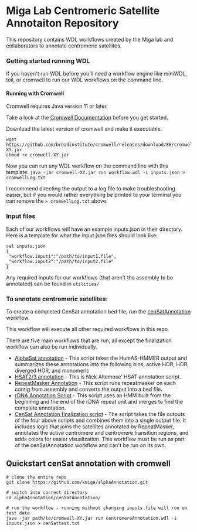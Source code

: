# Miga Lab Centromeric Satellite Annotaiton Repository 

This repository contains WDL workflows created by the Miga lab and collaborators to annotate centromeric satellites.

### Getting started running WDL 
If you haven't run WDL before you'll need a workflow engine like miniWDL, toil, or cromwell to run our WDL workflows on the command line. 

#### Running with Cromwell 
Cromwell requires Java version 11 or later. 

Take a look at the [Cromwell Documentation](https://cromwell.readthedocs.io/en/stable/tutorials/FiveMinuteIntro/) before you get started. 

Download the latest version of cromwell and make it executable. 
```
wget https://github.com/broadinstitute/cromwell/releases/download/86/cromwell-XY.jar
chmod +x cromwell-XY.jar 
```

Now you can run any WDL workflow on the command line with this template:
`java -jar cromwell-XY.jar run workflow.wdl -i inputs.json > cromwellLog.txt`

I recommend directing the output to a log file to make troubleshooting easier, but if you would rather everything be printed to your terminal you can remove the `> cromwellLog.txt` above.

### Input files 
Each of our workflows will have an example inputs.json in their directory. Here is a template for what the input json files should look like:

```
cat inputs.json
{
 "workflow.input1":"/path/to/input1.file",
 "workflow.input2":"/path/to/input2.file"
}
```

Any required inputs for our workflows (that aren't the assembly to be annotated) can be found in `utilities/`

### To annotate centromeric satellites:
To create a completed CenSat annotation bed file, run the [cenSatAnnotation](cenSatAnnotation/centromereAnnotation.wdl) workflow. 

This workflow will execute all other required workflows in this repo. 

There are five main workflows that are run, all except the finalization workflow can also be run individually. 
- [AlphaSat annotation](alphaSat-HMMER/alphaSat-HMMER.wdl) - This script takes the HumAS-HMMER output and summarizes these annotations into the following bins, active HOR, HOR, diverged HOR, and monomeric
- [HSAT2/3 annotation](identify-hSat2and3/identify-hSat2and3.wdl) - This is Nick Altemose’ HSAT annotation script. 
- [RepeatMasker Annotation](cenSatAnnotation/tasks/RepeatMasker.wdl) - This script runs repeatmasker on each contig from assembly and converts the output into a bed file. 
- [rDNA Annotation Script](cenSatAnnotation/tasks/rDNA_annotation.wdl ) - This script uses an HMM built from the beginning and the end of the rDNA repeat unit and merges to find the complete annotation. 
- [CenSat Annotation finalization script](cenSatAnnotation/tasks/CenSatAnnotation.wdl) - The script takes the file outputs of the four above scripts and combines them into a single output file. It includes logic that joins the satellites annotated by RepeatMasker, annotates the active centromere and centromere transition regions, and adds colors for easier visualization. This workflow must be run as part of the cenSatAnnotation workflow and can't be run on its own. 

## Quickstart cenSat annotation with cromwell 

```
# clone the entire repo 
git clone https://github.com/kmiga/alphaAnnotation.git

# switch into correct directory  
cd alphaAnnotation/cenSatAnnotation/ 

# run the workflow - running without changing inputs file will run on test data
java -jar path/to/cromwell-XY.jar run centromereAnnotation.wdl -i inputs.json > cenSattest.txt 

```

